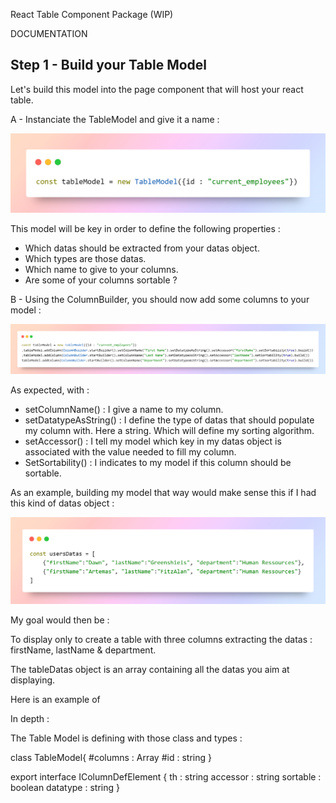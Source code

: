 React Table Component Package (WIP)

DOCUMENTATION

## Step 1 - Build your Table Model

Let's build this model into the page component that will host your react table.

A - Instanciate the TableModel and give it a name :

<img src="/public/1-createmodel.png"/>

This model will be key in order to define the following properties :

- Which datas should be extracted from your datas object.
- Which types are those datas.
- Which name to give to your columns.
- Are some of your columns sortable ?

B - Using the ColumnBuilder, you should now add some columns to your model :

<img src="/public/2-addcolumns.png"/>

As expected, with :

- setColumnName() : I give a name to my column.
- setDatatypeAsString() : I define the type of datas that should populate my column with. Here a string. Which will define my sorting algorithm.
- setAccessor() : I tell my model which key in my datas object is associated with the value needed to fill my column.
- SetSortability() : I indicates to my model if this column should be sortable.

As an example, building my model that way would make sense this if I had this kind of datas object :

<img src="/public/3-userdatas.png"/>

My goal would then be :

To display only to create a table with three columns extracting the datas : firstName, lastName & department.

The tableDatas object is an array containing all the datas you aim at displaying.

Here is an example of

In depth :

The Table Model is defining with those class and types :

class TableModel{
#columns : Array<IColumnDefElement>
#id : string
}

export interface IColumnDefElement
{
th : string
accessor : string
sortable : boolean
datatype : string
}
